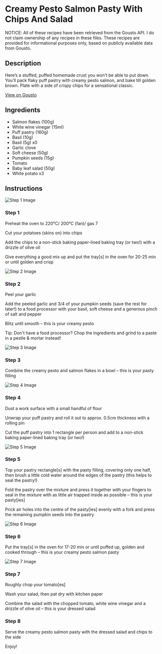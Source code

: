 # Creamy Pesto Salmon Pasty With Chips And Salad

NOTICE: All of these recipes have been retrieved from the Gousto API. I do not claim ownership of any recipes in these files. These recipes are provided for informational purposes only, based on publicly available data from Gousto.

## Description

Here’s a stuffed, puffed homemade crust you won’t be able to put down. You’ll pack flaky puff pastry with creamy pesto salmon, and bake till golden brown. Plate with a side of crispy chips for a sensational classic.

[View on Gousto](https://www.gousto.co.uk/recipes/cookbook/creamy-pesto-salmon-pasty-with-chips-salad)

## Ingredients

- Salmon flakes (100g)
- White wine vinegar (15ml)
- Puff pastry (160g)
- Basil (10g)
- Basil (5g) x0
- Garlic clove
- Soft cheese (50g)
- Pumpkin seeds (15g)
- Tomato
- Baby leaf salad (50g)
- White potato x3

## Instructions

![Step 1 Image](https://production-media.gousto.co.uk/cms/recipe-step-image/step-1-1663752104405-x200.jpg)

### Step 1

Preheat the oven to 220°C/ 200°C (fan)/ gas 7

Cut your potatoes (skins on) into chips

Add the chips to a non-stick baking paper-lined baking tray (or two!) with a drizzle of olive oil

Give everything a good mix up and put the tray[s] in the oven for 20-25 min or until golden and crisp

![Step 2 Image](https://production-media.gousto.co.uk/cms/recipe-step-image/step-2-1663752112198-x200.jpg)

### Step 2

Peel your garlic

Add the peeled garlic and 3/4 of your pumpkin seeds (save the rest for later!) to a food processor with your basil, soft cheese and a generous pinch of salt and pepper

Blitz until smooth – this is your creamy pesto

Tip: Don't have a food processor? Chop the ingredients and grind to a paste in a pestle & mortar instead!

![Step 3 Image](https://production-media.gousto.co.uk/cms/recipe-step-image/step-3-1663752120582-x200.jpg)

### Step 3

Combine the creamy pesto and salmon flakes in a bowl – this is your pasty filling

![Step 4 Image](https://production-media.gousto.co.uk/cms/recipe-step-image/step-4-1663752131121-x200.jpg)

### Step 4

Dust a work surface with a small handful of flour

Unwrap your puff pastry and roll it out to approx. 0.5cm thickness with a rolling pin

Cut the puff pastry into 1 rectangle per person and add to a non-stick baking paper-lined baking tray (or two!)

![Step 5 Image](https://production-media.gousto.co.uk/cms/recipe-step-image/step-5-1663752136338-x200.jpg)

### Step 5

Top your pastry rectangle[s] with the pasty filling, covering only one half, then brush a little cold water around the edges of the pastry (this helps to seal the pastry!)

Fold the pastry over the mixture and press it together with your fingers to seal in the mixture with as little air trapped inside as possible – this is your pasty[ies]

Prick air holes into the centre of the pasty[ies] evenly with a fork and press the remaining pumpkin seeds into the pastry

![Step 6 Image](https://production-media.gousto.co.uk/cms/recipe-step-image/step-6-1663752142232-x200.jpg)

### Step 6

Put the tray[s] in the oven for 17-20 min or until puffed up, golden and cooked through – this is your creamy pesto salmon pasty

![Step 7 Image](https://production-media.gousto.co.uk/cms/recipe-step-image/step-7-1663752147247-x200.jpg)

### Step 7

Roughly chop your tomato[es]

Wash your salad, then pat dry with kitchen paper

Combine the salad with the chopped tomato, white wine vinegar and a drizzle of olive oil – this is your dressed salad

### Step 8

Serve the creamy pesto salmon pasty with the dressed salad and chips to the side

Enjoy!

